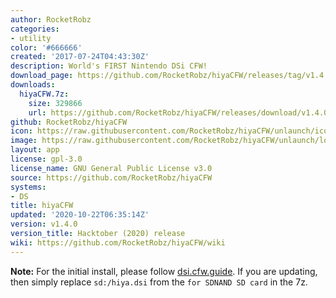 ```yaml
---
author: RocketRobz
categories:
- utility
color: '#666666'
created: '2017-07-24T04:43:30Z'
description: World's FIRST Nintendo DSi CFW!
download_page: https://github.com/RocketRobz/hiyaCFW/releases/tag/v1.4.0
downloads:
  hiyaCFW.7z:
    size: 329866
    url: https://github.com/RocketRobz/hiyaCFW/releases/download/v1.4.0/hiyaCFW.7z
github: RocketRobz/hiyaCFW
icon: https://raw.githubusercontent.com/RocketRobz/hiyaCFW/unlaunch/icon.bmp
image: https://raw.githubusercontent.com/RocketRobz/hiyaCFW/unlaunch/logo/logo.png
layout: app
license: gpl-3.0
license_name: GNU General Public License v3.0
source: https://github.com/RocketRobz/hiyaCFW
systems:
- DS
title: hiyaCFW
updated: '2020-10-22T06:35:14Z'
version: v1.4.0
version_title: Hacktober (2020) release
wiki: https://github.com/RocketRobz/hiyaCFW/wiki
---
```

**Note:** For the initial install, please follow [dsi.cfw.guide](https://dsi.cfw.guide). If you are updating, then simply replace `sd:/hiya.dsi` from the `for SDNAND SD card` in the 7z.